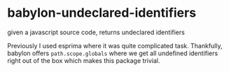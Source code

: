 # babylon-undeclared-identifiers
given a javascript source code, returns undeclared identifiers

Previously I used esprima where it was quite complicated task. Thankfully, babylon offers `path.scope.globals` where we get all undefined identifiers right out of the box which makes this package trivial.
